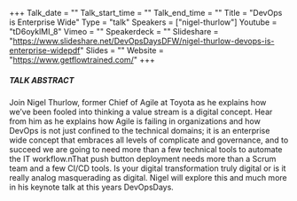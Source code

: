 +++
Talk_date = ""
Talk_start_time = ""
Talk_end_time = ""
Title = "DevOps is Enterprise Wide"
Type = "talk"
Speakers = ["nigel-thurlow"]
Youtube = "tD6oyklMI_8"
Vimeo = ""
Speakerdeck = ""
Slideshare = "https://www.slideshare.net/DevOpsDaysDFW/nigel-thurlow-devops-is-enterprise-widepdf"
Slides = ""
Website = "https://www.getflowtrained.com/"
+++

##### TALK ABSTRACT

Join Nigel Thurlow, former Chief of Agile at Toyota as he explains how we’ve been fooled into thinking a value stream is a digital concept. Hear from him as he explains how Agile is failing in organizations and how DevOps is not just confined to the technical domains; it is an enterprise wide concept that embraces all levels of complicate and governance, and to succeed we are going to need more than a few technical tools to automate the IT workflow.nThat push button deployment needs more than a Scrum team and a few CI/CD tools. Is your digital transformation truly digital or is it really analog masquerading as digital. Nigel will explore this and much more in his keynote talk at this years DevOpsDays.
